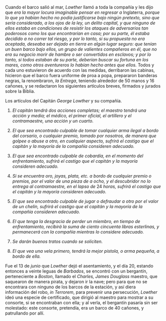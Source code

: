 Cuando el barco salió al mar, *Lowther* llamó a toda la compañía y les dijo que *era la mayor locura imaginable pensar en regresar a* Inglaterra, *porque lo que ya habían hecho no podía justificarse bajo ningún pretexto, sino que sería considerado, a los ojos de la ley, un delito capital, y que ninguno de ellos estaba en condiciones de resistir los ataques de adversarios tan poderosos como los que encontrarían en casa; por su parte, él estaba decidido a no correr tal riesgo, y por lo tanto, si su propuesta no era aceptada, deseaba ser dejado en tierra en algún lugar seguro: que tenían un buen barco bajo ellos, un grupo de valientes compañeros en él, que no era su negocio morir de hambre o ser convertidos en esclavos; y por lo tanto, si todos estaban de su parte, deberían buscar su fortuna en los mares, como otros aventureros lo habían hecho antes que ellos.* Todos y cada uno estuvieron de acuerdo con las medidas, derribaron las cabinas, hicieron que el barco fuera uniforme de proa a popa, prepararon banderas negras, la renombraron, *la Entrega*, teniendo alrededor de 50 manos y 16 cañones, y se redactaron los siguientes artículos breves, firmados y jurados sobre la Biblia.

Los artículos del Capitán *George Lowther* y su compañía.

1. *El capitán tendrá dos acciones completas; el maestro tendrá una acción y media; el médico, el primer oficial, el artillero y el contramaestre, una acción y un cuarto.*

2. *El que sea encontrado culpable de tomar cualquier arma ilegal a bordo del corsario, o cualquier premio, tomado por nosotros, de manera que golpee o abuse a otro, en cualquier aspecto, sufrirá el castigo que el capitán y la mayoría de la compañía consideren adecuado.*

3. *El que sea encontrado culpable de cobardía, en el momento del enfrentamiento, sufrirá el castigo que el capitán y la mayoría consideren adecuado.*

4. *Si se encuentra oro, joyas, plata, etc. a bordo de cualquier premio o premios, por el valor de una pieza de a ocho, y el descubridor no lo entrega al contramaestre, en el lapso de* 24 *horas, sufrirá el castigo que el capitán y la mayoría consideren adecuado.*

5. *El que sea encontrado culpable de jugar o defraudar a otro por el valor de un chelín, sufrirá el castigo que el capitán y la mayoría de la compañía consideren adecuado.*

6. *El que tenga la desgracia de perder un miembro, en tiempo de enfrentamiento, recibirá la suma de ciento cincuenta libras esterlinas, y permanecerá con la compañía mientras lo considere adecuado.*

7. *Se darán buenos tratos cuando se soliciten.*

8. *El que vea una vela primero, tendrá la mejor pistola, o arma pequeña, a bordo de ella.*

Fue el 13 de *junio* que *Lowther* dejó el asentamiento, y el día 20, estando entonces a veinte leguas de *Barbados*, se encontró con un bergantín, perteneciente a *Boston*, llamado el *Charles, James Douglass* maestro, que saquearon de manera pirata, y dejaron ir la nave; pero para que no se encontrara con ninguno de los barcos de la estación, y así diera información del robo, *in Terrorem*, para prevenir una persecución, *Lowther* ideó una especie de certificado, que dirigió al maestro para mostrar a su consorte, si se encontraban con ella; y al verla, el bergantín pasaría sin ser molestado: este consorte, pretendía, era un barco de 40 cañones, y patrullando por allí.